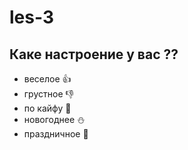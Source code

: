 # les-3

## Каке настроение у вас ??
* веселое :+1:
* грустное :thumbsdown:
* по кайфу  :car:
* новогоднее :snowman:
* праздничное :gift:
